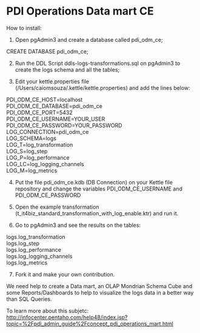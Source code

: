 PDI Operations Data mart CE
======================


How to install:

1) Open pgAdmin3 and create a database called pdi_odm_ce;

CREATE DATABASE pdi_odm_ce;

2) Run the DDL Script ddls-logs-transformations.sql on pgAdmin3 to create the logs schema and all the tables;

3) Edit your kettle.properties file (/Users/caiomsouza/.kettle/kettle.properties) and add the lines below:

PDI_ODM_CE_HOST=localhost <BR>
PDI_ODM_CE_DATABASE=pdi_odm_ce <BR>
PDI_ODM_CE_PORT=5432<BR>
PDI_ODM_CE_USERNAME=YOUR_USER<BR>
PDI_ODM_CE_PASSWORD=YOUR_PASSWORD<BR>
LOG_CONNECTION=pdi_odm_ce<BR>
LOG_SCHEMA=logs<BR>
LOG_T=log_transformation<BR>
LOG_S=log_step<BR>
LOG_P=log_performance<BR>
LOG_LC=log_logging_channels<BR>
LOG_M=log_metrics<BR>

4) Put the file pdi_odm_ce.kdb (DB Connection) on your Kettle file repository and change the variables PDI_ODM_CE_USERNAME and  PDI_ODM_CE_PASSWORD

5) Open the example transformation (t_it4biz_standard_transformation_with_log_enable.ktr) and run it.

6) Go to pgAdmin3 and see the results on the tables:

logs.log_transformation<BR>
logs.log_step<BR>
logs.log_performance<BR>
logs.log_logging_channels<BR>
logs.log_metrics<BR>

7) Fork it and make your own contribution.

We need help to create a Data mart, an OLAP Mondrian Schema Cube and some Reports/Dashboards to help to visualize the logs data in a better way than SQL Queries. 

To learn more about this subjetc:
http://infocenter.pentaho.com/help48/index.jsp?topic=%2Fpdi_admin_guide%2Fconcept_pdi_operations_mart.html
